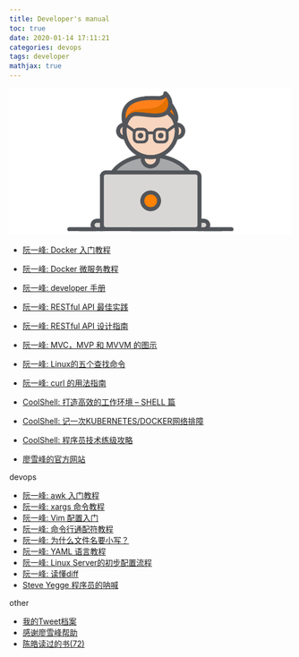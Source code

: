 ```yaml
---
title: Developer's manual
toc: true
date: 2020-01-14 17:11:21
categories: devops
tags: developer   
mathjax: true
---
```


<img src="/images/devops/developer-3.png" width="550" alt="Developer's manual" />

<!-- more -->

- [阮一峰: Docker 入门教程][u1]
- [阮一峰: Docker 微服务教程][u2]
- [阮一峰: developer 手册][u3]
- [阮一峰: RESTful API 最佳实践][u4]
- [阮一峰: RESTful API 设计指南][u6]
- [阮一峰: MVC，MVP 和 MVVM 的图示][u5]
- [阮一峰: Linux的五个查找命令][u7]
- [阮一峰: curl 的用法指南][u8]

- [CoolShell: 打造高效的工作环境 – SHELL 篇][u9]
- [CoolShell: 记一次KUBERNETES/DOCKER网络排障][u10]
- [CoolShell: 程序员技术练级攻略][u11]
- [廖雪峰的官方网站][u12]

[u12]: https://www.liaoxuefeng.com/

[u1]: http://www.ruanyifeng.com/blog/2018/02/docker-tutorial.html
[u2]: http://www.ruanyifeng.com/blog/2018/02/docker-wordpress-tutorial.html
[u3]: http://www.ruanyifeng.com/blog/developer/
[u4]: http://www.ruanyifeng.com/blog/2018/10/restful-api-best-practices.html

[u5]: http://www.ruanyifeng.com/blog/2015/02/mvcmvp_mvvm.html
[u6]: http://www.ruanyifeng.com/blog/2014/05/restful_api.html

[u7]: http://www.ruanyifeng.com/blog/2009/10/5_ways_to_search_for_files_using_the_terminal.html
[u8]: http://www.ruanyifeng.com/blog/2019/09/curl-reference.html

[u9]: https://coolshell.cn/articles/19219.html
[u10]: https://coolshell.cn/articles/18654.html
[u11]: https://coolshell.cn/articles/4990.html

devops

- [阮一峰: awk 入门教程][d1]
- [阮一峰: xargs 命令教程][d2]
- [阮一峰: Vim 配置入门][d3]
- [阮一峰: 命令行通配符教程][d4]
- [阮一峰: 为什么文件名要小写？][d5]
- [阮一峰: YAML 语言教程][d6]
- [阮一峰: Linux Server的初步配置流程][d8]
- [阮一峰: 读懂diff][d9]
- [Steve Yegge 程序员的呐喊][d7]

[d1]: http://www.ruanyifeng.com/blog/2018/11/awk.html
[d2]: http://www.ruanyifeng.com/blog/2019/08/xargs-tutorial.html
[d3]: http://www.ruanyifeng.com/blog/2018/09/vimrc.html
[d4]: http://www.ruanyifeng.com/blog/2018/09/bash-wildcards.html
[d5]: http://www.ruanyifeng.com/blog/2017/02/filename-should-be-lowercase.html
[d6]: http://www.ruanyifeng.com/blog/2016/07/yaml.html
[d7]: https://www.epubit.com/bookDetails?id=N847
[d8]: http://www.ruanyifeng.com/blog/2014/03/server_setup.html
[d9]: http://www.ruanyifeng.com/blog/2012/08/how_to_read_diff.html'

other

- [我的Tweet档案][o1]
- [感谢廖雪峰帮助][o3]
- [陈皓读过的书(72)][o2]

[o1]: http://www.ruanyifeng.com/blog/2010/05/my_wp_tweet_archive.html
[o2]: https://book.douban.com/people/haoel/collect?start=0&sort=time&rating=all&filter=all&mode=grid
[o3]: https://www.liaoxuefeng.com/
